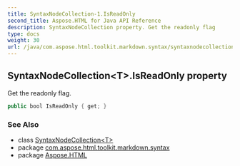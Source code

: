 ```yaml
---
title: SyntaxNodeCollection-1.IsReadOnly
second_title: Aspose.HTML for Java API Reference
description: SyntaxNodeCollection property. Get the readonly flag
type: docs
weight: 30
url: /java/com.aspose.html.toolkit.markdown.syntax/syntaxnodecollection-1/isreadonly/
---
```

## SyntaxNodeCollection&lt;T&gt;.IsReadOnly property

Get the readonly flag.

```java
public bool IsReadOnly { get; }
```

### See Also

* class [SyntaxNodeCollection&lt;T&gt;](../)
* package [com.aspose.html.toolkit.markdown.syntax](../../../com.aspose.html.toolkit.markdown.syntax/)
* package [Aspose.HTML](../../../)
